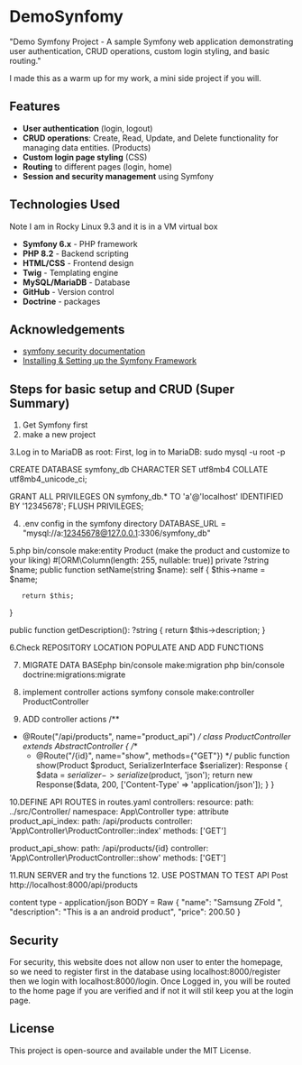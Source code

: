 
# DemoSynfomy

"Demo Symfony Project - A sample Symfony web application demonstrating user authentication, CRUD operations, custom login styling, and basic routing."

I made this as a warm up for my work, a mini side project if you will.


## Features

- **User authentication** (login, logout)
- **CRUD operations**: Create, Read, Update, and Delete functionality for managing data entities. (Products)
- **Custom login page styling** (CSS)
- **Routing** to different pages (login, home)
- **Session and security management** using Symfony





## Technologies Used
Note I am in Rocky Linux 9.3 and it is in a VM virtual box


- **Symfony 6.x** - PHP framework
- **PHP 8.2** - Backend scripting
- **HTML/CSS** - Frontend design
- **Twig** - Templating engine
- **MySQL/MariaDB** - Database
- **GitHub** - Version control
- **Doctrine** - packages

## Acknowledgements

 - [symfony security documentation](https://symfony.com/doc/current/security.html#the-user)
 - [Installing & Setting up the Symfony Framework](https://symfony.com/doc/current/setup.html)

## Steps for basic setup and CRUD (Super Summary)
1. Get Symfony first
2. make a new project

3.Log in to MariaDB as root: First, log in to MariaDB:
sudo mysql -u root -p

CREATE DATABASE symfony_db CHARACTER SET utf8mb4 COLLATE utf8mb4_unicode_ci;

GRANT ALL PRIVILEGES ON symfony_db.* TO 'a'@'localhost' IDENTIFIED BY '12345678';
FLUSH PRIVILEGES;

4. .env config in the symfony directory
DATABASE_URL = "mysql://a:12345678@127.0.0.1:3306/symfony_db"

5.php bin/console make:entity Product  (make the product and customize to your liking)
#[ORM\Column(length: 255, nullable: true)]
   private ?string $name;
public function setName(string $name): self
   {
       $this->name = $name;

       return $this;
   }


   public function getDescription(): ?string
   {
       return $this->description;
   }


6.Check REPOSITORY LOCATION
 POPULATE AND ADD FUNCTIONS

7. MIGRATE DATA BASEphp bin/console make:migration
php bin/console doctrine:migrations:migrate

8. implement controller actions
symfony console make:controller ProductController

9. ADD controller actions
/**
* @Route("/api/products", name="product_api")
*/
class ProductController extends AbstractController
{
     /**
    * @Route("/{id}", name="show", methods={"GET"})
    */
   public function show(Product $product, SerializerInterface $serializer): Response
   {
       $data = $serializer->serialize($product, 'json');
       return new Response($data, 200, ['Content-Type' => 'application/json']);
   }
}

10.DEFINE API ROUTES in routes.yaml 
controllers:
   resource:
       path: ../src/Controller/
       namespace: App\Controller
   type: attribute
product_api_index:
   path: /api/products
   controller: 'App\Controller\ProductController::index'
   methods: ['GET']


product_api_show:
   path: /api/products/{id}
   controller: 'App\Controller\ProductController::show'
   methods: ['GET']


11.RUN SERVER and try the functions
12. USE POSTMAN TO TEST API
Post http://localhost:8000/api/products
 
content type - application/json
BODY = Raw
{
    "name": "Samsung ZFold ",
    "description": "This is a an android product",
    "price": 200.50
}


## Security 
For security, this website does not allow non user to enter the homepage, so we need to register first in the database using localhost:8000/register then we login with localhost:8000/login. Once Logged in, you will be routed to the home page if you are verified and if not it will stil keep you at the login page.

## License
This project is open-source and available under the MIT License.
